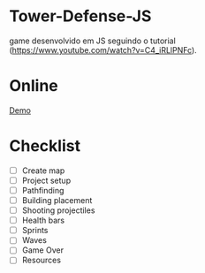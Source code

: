 # Tower-Defense-JS
game desenvolvido em JS seguindo o tutorial (https://www.youtube.com/watch?v=C4_iRLlPNFc).

# Online
[Demo](https://hovelacque.github.io/Tower-Defense-JS/)

# Checklist
- [ ] Create map
- [ ] Project setup
- [ ] Pathfinding
- [ ] Building placement
- [ ] Shooting  projectiles
- [ ] Health bars
- [ ] Sprints
- [ ] Waves
- [ ] Game Over
- [ ] Resources

